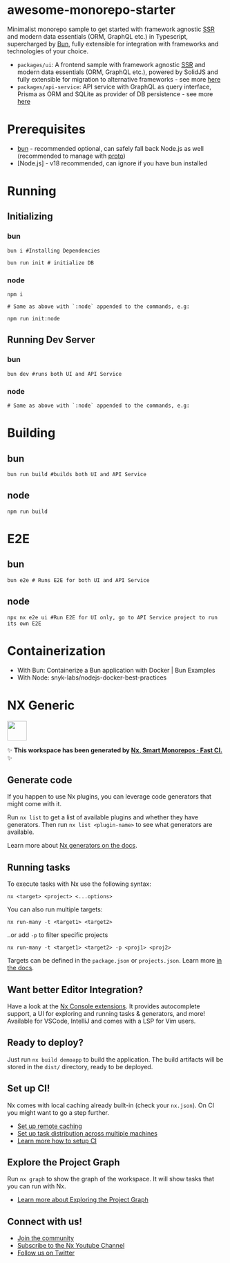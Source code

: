 # awesome-monorepo-starter

Minimalist monorepo sample to get started with framework agnostic [SSR](https://www.sanity.io/glossary/server-side-rendering) and modern data essentials (ORM, GraphQL etc.) in Typescript, supercharged by [Bun](https://www.makeuseof.com/what-is-bunjs-why-the-javascript-community-excited/), fully extensible for integration with frameworks and technologies of your choice.

- `packages/ui`: A frontend sample with framework agnostic [SSR](https://www.sanity.io/glossary/server-side-rendering) and modern data essentials (ORM, GraphQL etc.), powered by SolidJS and fully extensible for migration to alternative frameworks - see more [here](./packages/ui/README.md)
- `packages/api-service`: API service with GraphQL as query interface, Prisma as ORM and SQLite as provider of DB persistence - see more [here](./packages/api-service/README.md)

# Prerequisites

- [bun](https://bun.sh/) - recommended optional, can safely fall back Node.js as well (recommended to manage with [proto](https://moonrepo.dev/blog/proto))
- [Node.js] - v18 recommended, can ignore if you have bun installed

# Running

## Initializing

### bun

```
bun i #Installing Dependencies

bun run init # initialize DB
```

### node

```
npm i

# Same as above with `:node` appended to the commands, e.g:

npm run init:node
```

## Running Dev Server

### bun

```
bun dev #runs both UI and API Service
```

### node

```
# Same as above with `:node` appended to the commands, e.g:
```


# Building

## bun

```
bun run build #builds both UI and API Service
```

## node

```
npm run build
```

# E2E

## bun

```
bun e2e # Runs E2E for both UI and API Service
```

## node

```
npx nx e2e ui #Run E2E for UI only, go to API Service project to run its own E2E
```
# Containerization

- With Bun: Containerize a Bun application with Docker | Bun Examples
- With Node: snyk-labs/nodejs-docker-best-practices

# NX Generic

<a alt="Nx logo" href="https://nx.dev" target="_blank" rel="noreferrer"><img src="https://raw.githubusercontent.com/nrwl/nx/master/images/nx-logo.png" width="45"></a>

✨ **This workspace has been generated by [Nx, Smart Monorepos · Fast CI.](https://nx.dev)** ✨

## Generate code

If you happen to use Nx plugins, you can leverage code generators that might come with it.

Run `nx list` to get a list of available plugins and whether they have generators. Then run `nx list <plugin-name>` to see what generators are available.

Learn more about [Nx generators on the docs](https://nx.dev/plugin-features/use-code-generators).

## Running tasks

To execute tasks with Nx use the following syntax:

```
nx <target> <project> <...options>
```

You can also run multiple targets:

```
nx run-many -t <target1> <target2>
```

..or add `-p` to filter specific projects

```
nx run-many -t <target1> <target2> -p <proj1> <proj2>
```

Targets can be defined in the `package.json` or `projects.json`. Learn more [in the docs](https://nx.dev/core-features/run-tasks).

## Want better Editor Integration?

Have a look at the [Nx Console extensions](https://nx.dev/nx-console). It provides autocomplete support, a UI for exploring and running tasks & generators, and more! Available for VSCode, IntelliJ and comes with a LSP for Vim users.

## Ready to deploy?

Just run `nx build demoapp` to build the application. The build artifacts will be stored in the `dist/` directory, ready to be deployed.

## Set up CI!

Nx comes with local caching already built-in (check your `nx.json`). On CI you might want to go a step further.

- [Set up remote caching](https://nx.dev/core-features/share-your-cache)
- [Set up task distribution across multiple machines](https://nx.dev/nx-cloud/features/distribute-task-execution)
- [Learn more how to setup CI](https://nx.dev/recipes/ci)

## Explore the Project Graph
Run `nx graph` to show the graph of the workspace.
It will show tasks that you can run with Nx.

- [Learn more about Exploring the Project Graph](https://nx.dev/core-features/explore-graph)

## Connect with us!

- [Join the community](https://nx.dev/community)
- [Subscribe to the Nx Youtube Channel](https://www.youtube.com/@nxdevtools)
- [Follow us on Twitter](https://twitter.com/nxdevtools)
